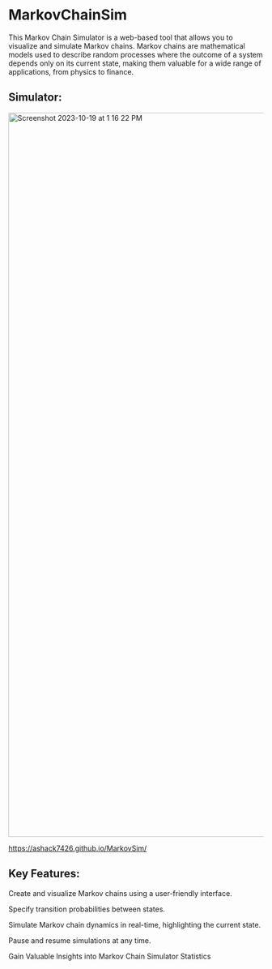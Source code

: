 # MarkovChainSim

This Markov Chain Simulator is a web-based tool that allows you to visualize and simulate Markov chains. Markov chains are mathematical models used to describe random processes where the outcome of a system depends only on its current state, making them valuable for a wide range of applications, from physics to finance.


## Simulator:
<img width="1429" alt="Screenshot 2023-10-19 at 1 16 22 PM" src="https://github.com/ashack7426/MarkovSim/assets/24733269/5662bf07-4905-4850-920e-3041262c88cb">

https://ashack7426.github.io/MarkovSim/


## Key Features:
Create and visualize Markov chains using a user-friendly interface.

Specify transition probabilities between states.

Simulate Markov chain dynamics in real-time, highlighting the current state.

Pause and resume simulations at any time.

Gain Valuable Insights into Markov Chain Simulator Statistics




